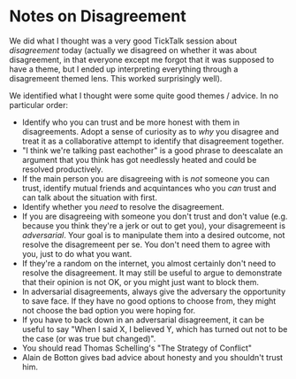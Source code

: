 # Notes on Disagreement

We did what I thought was a very good TickTalk session about *disagreement* today (actually we disagreed on whether it was about disagreement, in that everyone except me forgot that it was supposed to have a theme, but I ended up interpreting everything through a disagremeent themed lens. This worked surprisingly well).

We identified what I thought were some quite good themes / advice. In no particular order:

* Identify who you can trust and be more honest with them in disagreements. Adopt a sense of curiosity as to *why* you disagree and treat it as a collaborative attempt to identify that disagreement together.
* "I think we're talking past eachother" is a good phrase to deescalate an argument that you think has got needlessly heated and could be resolved productively.
* If the main person you are disagreeing with is *not* someone you can trust, identify mutual friends and acquintances who you *can* trust and can talk about the situation with first.
* Identify whether you *need* to resolve the disagreement.
* If you are disagreeing with someone you don't trust and don't value (e.g. because you think they're a jerk or out to get you), your disagremeent is *adversarial*. Your goal is to manipulate them into a desired outcome, not resolve the disagremeent per se. You don't need them to agree with you, just to do what you want.
* If they're a random on the internet, you almost certainly don't need to resolve the disagreement. It may still be useful to argue to demonstrate that their opinion is not OK, or you might just want to block them.
* In adversarial disagreements, always give the adversary the opportunity to save face. If they have no good options to choose from, they might not choose the bad option you were hoping for.
* If you have to back down in an adversarial disagreement, it can be useful to say "When I said X, I believed Y, which has turned out not to be the case (or was true but changed)". 
* You should read Thomas Schelling's "The Strategy of Conflict"
* Alain de Botton gives bad advice about honesty and you shouldn't trust him.
